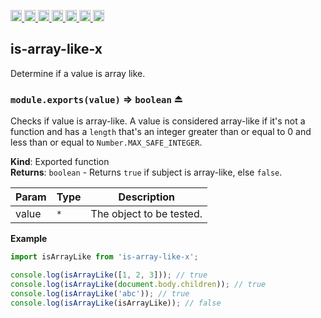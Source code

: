 <a
  href="https://travis-ci.org/Xotic750/is-array-like-x"
  title="Travis status">
<img
  src="https://travis-ci.org/Xotic750/is-array-like-x.svg?branch=master"
  alt="Travis status" height="18">
</a>
<a
  href="https://david-dm.org/Xotic750/is-array-like-x"
  title="Dependency status">
<img src="https://david-dm.org/Xotic750/is-array-like-x/status.svg"
  alt="Dependency status" height="18"/>
</a>
<a
  href="https://david-dm.org/Xotic750/is-array-like-x?type=dev"
  title="devDependency status">
<img src="https://david-dm.org/Xotic750/is-array-like-x/dev-status.svg"
  alt="devDependency status" height="18"/>
</a>
<a
  href="https://badge.fury.io/js/is-array-like-x"
  title="npm version">
<img src="https://badge.fury.io/js/is-array-like-x.svg"
  alt="npm version" height="18">
</a>
<a
  href="https://www.jsdelivr.com/package/npm/is-array-like-x"
  title="jsDelivr hits">
<img src="https://data.jsdelivr.com/v1/package/npm/is-array-like-x/badge?style=rounded"
  alt="jsDelivr hits" height="18">
</a>
<a
  href="https://bettercodehub.com/results/Xotic750/is-array-like-x"
  title="bettercodehub score">
<img src="https://bettercodehub.com/edge/badge/Xotic750/is-array-like-x?branch=master"
  alt="bettercodehub score" height="18">
</a>
<a
  href="https://coveralls.io/github/Xotic750/is-array-like-x?branch=master"
  title="Coverage Status">
<img src="https://coveralls.io/repos/github/Xotic750/is-array-like-x/badge.svg?branch=master"
  alt="Coverage Status" height="18">
</a>

<a name="module_is-array-like-x"></a>

## is-array-like-x

Determine if a value is array like.

<a name="exp_module_is-array-like-x--module.exports"></a>

### `module.exports(value)` ⇒ <code>boolean</code> ⏏

Checks if value is array-like. A value is considered array-like if it's
not a function and has a `length` that's an integer greater than or
equal to 0 and less than or equal to `Number.MAX_SAFE_INTEGER`.

**Kind**: Exported function  
**Returns**: <code>boolean</code> - Returns `true` if subject is array-like, else `false`.

| Param | Type            | Description              |
| ----- | --------------- | ------------------------ |
| value | <code>\*</code> | The object to be tested. |

**Example**

```js
import isArrayLike from 'is-array-like-x';

console.log(isArrayLike([1, 2, 3])); // true
console.log(isArrayLike(document.body.children)); // true
console.log(isArrayLike('abc')); // true
console.log(isArrayLike(isArrayLike)); // false
```
